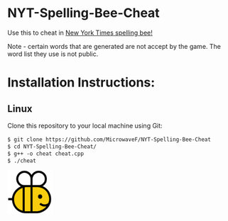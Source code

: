 # NYT-Spelling-Bee-Cheat
Use this to cheat in [New York Times spelling bee!](https://www.nytimes.com/puzzles/spelling-bee)

Note - certain words that are generated are not accept by the game. The word list they use is not public.

# Installation Instructions:

## Linux
Clone this repository to your local machine using Git:
```shell
$ git clone https://github.com/MicrowaveF/NYT-Spelling-Bee-Cheat
$ cd NYT-Spelling-Bee-Cheat/
$ g++ -o cheat cheat.cpp
$ ./cheat
```
<img src="logo.png" width="100">
